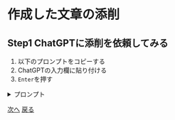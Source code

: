 # 作成した文章の添削

## Step1 ChatGPTに添削を依頼してみる

1. 以下のプロンプトをコピーする
2. ChatGPTの入力欄に貼り付ける
3. `Enter`を押す

<details><summary>プロンプト</summary>

```
以下の文章で『誤字・脱字』や『日本語表現がおかしい』ところを指摘・修正してください

###
タイトル: 生成AI×オープンデータ活用ハンズオン
自治体職員の皆様、革新的な行政サービスへの第一歩を踏み出しませんか？
「生成AI×オプンデータ活用ハンズオン」では、最先端のAI技術とオープンデタの融合による可能性を体験できます。
初心者向けに設計されれた本ワークショップでは、生成AIの基礎から実践的な活用方法まで、丁寧にご紹介します。
参加者の皆様は、実際にAIツールを操作しながら、オープンデータ利活用につながるアイデアを創出していただきます。
オープンデータ利活用のユースケースについてグループのメンバーと共に考えましょう。お申し込みはお速めに！
日時: 9月19日(木) 18:30~20:30
場所: 沖縄軒立博物館・美術館(博物館講座室)
対象: 生成AI初心者の自治体職員
定員: 20名
```

</details>

[次へ](./introduce.md)
[戻る](./summary.md)
